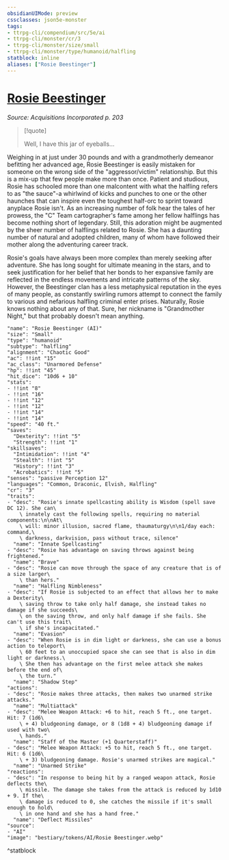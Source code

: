 ```yaml
---
obsidianUIMode: preview
cssclasses: json5e-monster
tags:
- ttrpg-cli/compendium/src/5e/ai
- ttrpg-cli/monster/cr/3
- ttrpg-cli/monster/size/small
- ttrpg-cli/monster/type/humanoid/halfling
statblock: inline
aliases: ["Rosie Beestinger"]
---
```

# [Rosie Beestinger](3-Compendium\CLI\bestiary\npc/rosie-beestinger-ai.md)
*Source: Acquisitions Incorporated p. 203*  

> [!quote]  
> 
> Well, I have this jar of eyeballs...

Weighing in at just under 30 pounds and with a grandmotherly demeanor befitting her advanced age, Rosie Beestinger is easily mistaken for someone on the wrong side of the "aggressor/victim" relationship. But this is a mix-up that few people make more than once. Patient and studious, Rosie has schooled more than one malcontent with what the halfling refers to as "the sauce"-a whirlwind of kicks and punches to one or the other haunches that can inspire even the toughest half-orc to sprint toward anyplace Rosie isn't. As an increasing number of folk hear the tales of her prowess, the "C" Team cartographer's fame among her fellow halflings has become nothing short of legendary. Still, this adoration might be augmented by the sheer number of halflings related to Rosie. She has a daunting number of natural and adopted children, many of whom have followed their mother along the adventuring career track.

Rosie's goals have always been more complex than merely seeking after adventure. She has long sought for ultimate meaning in the stars, and to seek justification for her belief that her bonds to her expansive family are reflected in the endless movements and intricate patterns of the sky. However, the Beestinger clan has a less metaphysical reputation in the eyes of many people, as constantly swirling rumors attempt to connect the family to various and nefarious halfling criminal enter prises. Naturally, Rosie knows nothing about any of that. Sure, her nickname is "Grandmother Night," but that probably doesn't mean anything.

```statblock
"name": "Rosie Beestinger (AI)"
"size": "Small"
"type": "humanoid"
"subtype": "halfling"
"alignment": "Chaotic Good"
"ac": !!int "15"
"ac_class": "Unarmored Defense"
"hp": !!int "45"
"hit_dice": "10d6 + 10"
"stats":
- !!int "8"
- !!int "16"
- !!int "12"
- !!int "12"
- !!int "14"
- !!int "14"
"speed": "40 ft."
"saves":
  "Dexterity": !!int "5"
  "Strength": !!int "1"
"skillsaves":
  "Intimidation": !!int "4"
  "Stealth": !!int "5"
  "History": !!int "3"
  "Acrobatics": !!int "5"
"senses": "passive Perception 12"
"languages": "Common, Draconic, Elvish, Halfling"
"cr": "3"
"traits":
- "desc": "Rosie's innate spellcasting ability is Wisdom (spell save DC 12). She can\
    \ innately cast the following spells, requiring no material components:\n\nAt\
    \ will: minor illusion, sacred flame, thaumaturgy\n\n1/day each: command,\
    \ darkness, darkvision, pass without trace, silence"
  "name": "Innate Spellcasting"
- "desc": "Rosie has advantage on saving throws against being frightened."
  "name": "Brave"
- "desc": "Rosie can move through the space of any creature that is of a size larger\
    \ than hers."
  "name": "Halfling Nimbleness"
- "desc": "If Rosie is subjected to an effect that allows her to make a Dexterity\
    \ saving throw to take only half damage, she instead takes no damage if she succeeds\
    \ on the saving throw, and only half damage if she fails. She can't use this trait\
    \ if she's incapacitated."
  "name": "Evasion"
- "desc": "When Rosie is in dim light or darkness, she can use a bonus action to teleport\
    \ 60 feet to an unoccupied space she can see that is also in dim light or darkness.\
    \ She then has advantage on the first melee attack she makes before the end of\
    \ the turn."
  "name": "Shadow Step"
"actions":
- "desc": "Rosie makes three attacks, then makes two unarmed strike attacks."
  "name": "Multiattack"
- "desc": "Melee Weapon Attack: +6 to hit, reach 5 ft., one target. Hit: 7 (1d6\
    \ + 4) bludgeoning damage, or 8 (1d8 + 4) bludgeoning damage if used with two\
    \ hands."
  "name": "Staff of the Master (+1 Quarterstaff)"
- "desc": "Melee Weapon Attack: +5 to hit, reach 5 ft., one target. Hit: 6 (1d6\
    \ + 3) bludgeoning damage. Rosie's unarmed strikes are magical."
  "name": "Unarmed Strike"
"reactions":
- "desc": "In response to being hit by a ranged weapon attack, Rosie deflects the\
    \ missile. The damage she takes from the attack is reduced by 1d10 + 9. If the\
    \ damage is reduced to 0, she catches the missile if it's small enough to hold\
    \ in one hand and she has a hand free."
  "name": "Deflect Missiles"
"source":
- "AI"
"image": "bestiary/tokens/AI/Rosie Beestinger.webp"
```
^statblock